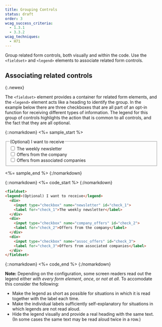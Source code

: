 ```yaml
---
title: Grouping Controls
status: draft
order: 3
wcag_success_criteria:
  - 1.3.1
  - 3.3.2
wcag_techniques:
  - H71
---
```


Group related form controls, both visually and within the code. Use the `<fieldset>` and `<legend>` elements to associate related form controls.

## Associating related controls
{:.newex}

The `<fieldset>` element provides a container for related form elements, and the `<legend>` element acts like a heading to identify the group. In the example below there are three checkboxes that are all part of an opt-in function for receiving different types of information. The legend for this group of controls highlights the action that is common to all controls, and the fact that they are all optional.

{::nomarkdown}
<%= sample_start %>

<form method="post" action="#">
<fieldset>
<legend>(Optional) I want to receive</legend>
  <div>
    <input type="checkbox" name="newsletter" id="check_1"> <label for="check_1">The weekly newsletter</label>
  </div>
  <div>
    <input type="checkbox" name="company_offers" id="check_2"> <label for="check_2">Offers from the company</label>
  </div>
  <div>
    <input type="checkbox" name="assoc_offers" id="check_3"> <label for="check_3">Offers from associated companies</label>
  </div>
</fieldset>
</form>

<%= sample_end %>
{:/nomarkdown}

{::nomarkdown}
<%= code_start %>
{:/nomarkdown}

~~~ html
<fieldset>
<legend>(Optional) I want to receive</legend>
  <div>
    <input type="checkbox" name="newsletter" id="check_1">
    <label for="check_1">The weekly newsletter</label>
  </div>
  <div>
    <input type="checkbox" name="company_offers" id="check_2">
    <label for="check_2">Offers from the company</label>
  </div>
  <div>
    <input type="checkbox" name="assoc_offers" id="check_3">
    <label for="check_3">Offers from associated companies</label>
  </div>
</fieldset>
~~~

{::nomarkdown}
<%= code_end %>
{:/nomarkdown}

**Note:** Depending on the configuration, some screen readers read out the legend either _with every form element_, _once_, or _not at all_. To accomodate this consider the following:

* Make the legend as short as possible for situations in which it is read together with the label each time.
* Make the individual labels sufficiently self-explanatory for situations in which legends are not read aloud.
* Hide the legend visually and provide a real heading with the same text. (In some cases the same text may be read aloud twice in a row.)
